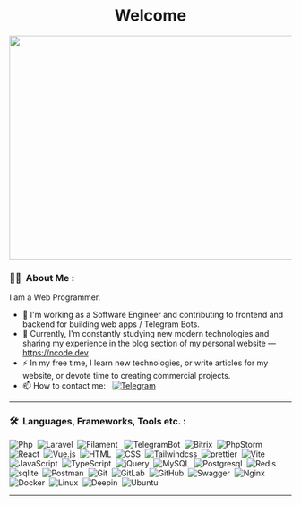 <h1 align="center">Welcome</h1>

<p align="center"><img src="https://64.media.tumblr.com/5f9b47dbba8f9d0835879bce42867a8c/5954a2883146bb38-80/s540x810/e7fc45c7eb2d67df0c9bd3330d0848b039ec9385.gif" width="600" height="400"  /></p>

### :man_technologist: &nbsp;About Me :

I am a Web Programmer.

- 🔭 I'm working as a Software Engineer and contributing to frontend and backend for building web apps / Telegram Bots.
- 🌱 Currently, I'm constantly studying new modern technologies and sharing my experience in the blog section of my personal website — https://ncode.dev
- ⚡ In my free time, I learn new technologies, or write articles for my website, or devote time to creating commercial projects.
- 📫 How to contact me: &nbsp; [![Telegram](https://img.shields.io/badge/-telegram-red?color=white&logo=telegram&logoColor=blue)](https://t.me/voidvn)
---

### 🛠 &nbsp;Languages, Frameworks, Tools etc. :

<p>
<img src="https://img.shields.io/badge/PHP-777BB4?style=for-the-badge&logo=php&logoColor=white" title="Php" alt="Php"/>&nbsp;
<img src="https://img.shields.io/badge/Laravel-FF2D20?style=for-the-badge&logo=laravel&logoColor=white" title="Laravel" alt="Laravel"/>&nbsp;
<img src="https://img.shields.io/badge/Filament-f59e0b?style=for-the-badge&logo=laravel&logoColor=white" title="Filament" alt="Filament"/>&nbsp;&nbsp;
<img src="https://img.shields.io/badge/Telegram Bot API-2CA5E0?style=for-the-badge&logo=telegram&logoColor=white" title="TelegramBot" alt="TelegramBot"/>&nbsp;
<img src="https://img.shields.io/badge/Bitrix-c60c30?style=for-the-badge&logo=bitrix&logoColor=white" title="Bitrix" alt="Bitrix" />&nbsp;
<img src="https://img.shields.io/badge/-PHPStorm-181717?style=for-the-badge&logo=phpstorm&logoColor=white" title="PhpStorm" alt="PhpStorm" />&nbsp;
<img src="https://img.shields.io/badge/React-20232A?style=for-the-badge&logo=react&logoColor=61DAFB" title="React" alt="React" />&nbsp;
<img src="https://img.shields.io/badge/Vue.js-35495E?style=for-the-badge&logo=vuedotjs&logoColor=4FC08D" title="Vue.js" alt="Vue.js" />&nbsp;
<img src="https://img.shields.io/badge/HTML5-E34F26?style=for-the-badge&logo=html5&logoColor=white" title="HTML5" alt="HTML" />&nbsp;
<img src="https://img.shields.io/badge/CSS3-1572B6?style=for-the-badge&logo=css3&logoColor=white"  title="CSS3" alt="CSS" />&nbsp;
<img src="https://img.shields.io/badge/Tailwind_CSS-38B2AC?style=for-the-badge&logo=tailwind-css&logoColor=white" title="Tailwindcss" alt="Tailwindcss" />&nbsp;
<img src="https://img.shields.io/badge/prettier-1A2C34?style=for-the-badge&logo=prettier&logoColor=F7BA3E" title="prettier" alt="prettier" />&nbsp;
<img src="https://img.shields.io/badge/Vite-B73BFE?style=for-the-badge&logo=vite&logoColor=FFD62E" title="Vite" alt="Vite" />&nbsp;
<img src="https://img.shields.io/badge/JavaScript-323330?style=for-the-badge&logo=javascript&logoColor=F7DF1E" title="JavaScript" alt="JavaScript" />&nbsp;
<img src="https://img.shields.io/badge/TypeScript-007ACC?style=for-the-badge&logo=typescript&logoColor=white" title="TypeScript" alt="TypeScript" />&nbsp;
<img src="https://img.shields.io/badge/jQuery-0769AD?style=for-the-badge&logo=jquery&logoColor=white" title="jQuery" alt="jQuery" />&nbsp;
<img src="https://img.shields.io/badge/MySQL-005C84?style=for-the-badge&logo=mysql&logoColor=white" title="MySQL" alt="MySQL" />&nbsp;
<img src="https://img.shields.io/badge/PostgreSQL-316192?style=for-the-badge&logo=postgresql&logoColor=white" title="Postgresql" alt="Postgresql" />&nbsp;
<img src="https://img.shields.io/badge/redis-%23DD0031.svg?&style=for-the-badge&logo=redis&logoColor=white" title="Redis" alt="Redis" />&nbsp;
<img src="https://img.shields.io/badge/SQLite-07405E?style=for-the-badge&logo=sqlite&logoColor=white" title="sqlite" alt="sqlite" />&nbsp;
<img src="https://img.shields.io/badge/Postman-FF6C37?style=for-the-badge&logo=Postman&logoColor=white" title="Postman"  alt="Postman" />&nbsp;
<img src="https://img.shields.io/badge/GIT-E44C30?style=for-the-badge&logo=git&logoColor=white" title="Git" alt="Git" />&nbsp;
<img src="https://img.shields.io/badge/GitLab-330F63?style=for-the-badge&logo=gitlab&logoColor=white" title="GitLab" alt="GitLab" />&nbsp;
<img src="https://img.shields.io/badge/GitHub-100000?style=for-the-badge&logo=github&logoColor=white" title="GitHub" alt="GitHub" />&nbsp;
<img src="https://img.shields.io/badge/Swagger-85EA2D?style=for-the-badge&logo=Swagger&logoColor=white" title="Swagger" alt="Swagger" />&nbsp;
<img src="https://img.shields.io/badge/Nginx-009639?style=for-the-badge&logo=nginx&logoColor=white" title="Nginx" alt="Nginx" />&nbsp;
<img src="https://img.shields.io/badge/Docker-2CA5E0?style=for-the-badge&logo=docker&logoColor=white" title="Docker" alt="Docker" />&nbsp;
<img src="https://img.shields.io/badge/Linux-FCC624?style=for-the-badge&logo=linux&logoColor=black" title="Linux" alt="Linux" />&nbsp;
<img src="https://img.shields.io/badge/Deepin-007CFF?style=for-the-badge&logo=deepin&logoColor=white" title="Deepin" alt="Deepin" />&nbsp;
<img src="https://img.shields.io/badge/Ubuntu-E95420?style=for-the-badge&logo=ubuntu&logoColor=white" title="Ubuntu" alt="Ubuntu" />&nbsp;
</p>

---